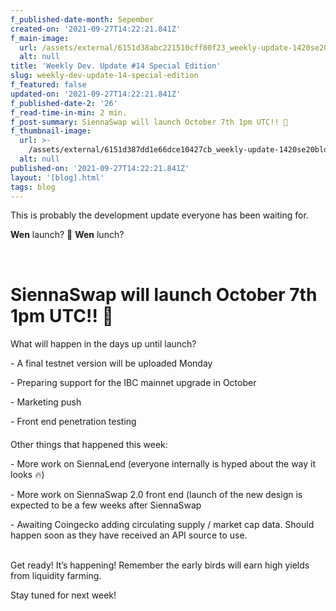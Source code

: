 ```yaml
---
f_published-date-month: Sepember
created-on: '2021-09-27T14:22:21.841Z'
f_main-image:
  url: /assets/external/6151d38abc221510cff80f23_weekly-update-1420se20blog.jpg
  alt: null
title: 'Weekly Dev. Update #14 Special Edition'
slug: weekly-dev-update-14-special-edition
f_featured: false
updated-on: '2021-09-27T14:22:21.841Z'
f_published-date-2: '26'
f_read-time-in-min: 2 min.
f_post-summary: SiennaSwap will launch October 7th 1pm UTC!! 🚀
f_thumbnail-image:
  url: >-
    /assets/external/6151d387dd1e66dce10427cb_weekly-update-1420se20blog20thump.jpg
  alt: null
published-on: '2021-09-27T14:22:21.841Z'
layout: '[blog].html'
tags: blog
---
```


This is probably the development update everyone has been waiting for.

**Wen** launch? 🚀 **Wen** lunch?

‍

SiennaSwap will launch October 7th 1pm UTC!! 🚀
===============================================

####   
What will happen in the days up until launch?

\- A final testnet version will be uploaded Monday

\- Preparing support for the IBC mainnet upgrade in October

\- Marketing push

\- Front end penetration testing

####   
Other things that happened this week:

\- More work on SiennaLend (everyone internally is hyped about the way it looks 🔥)

\- More work on SiennaSwap 2.0 front end (launch of the new design is expected to be a few weeks after SiennaSwap

\- Awaiting Coingecko adding circulating supply / market cap data. Should happen soon as they have received an API source to use.  
‍

Get ready! It’s happening! Remember the early birds will earn high yields from liquidity farming.

Stay tuned for next week!

‍
